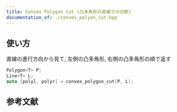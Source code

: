 ```yaml
---
title: Convex Polygon Cut (凸多角形の直線での切断)
documentation_of: ./convex_polyon_cut.hpp
---
```


## 使い方

直線の進行方向から見て, 左側の凸多角形, 右側の凸多角形の順で返す

```cpp
Polygon<T> P;
Line<T> L;
auto [polyl, polyr] = convex_polygon_cut(P, L);
```

## 参考文献
